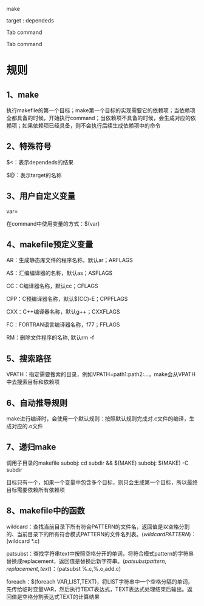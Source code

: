 
make

target : dependeds

Tab command

Tab command
# 规则
## 1、make
执行makefile的第一个目标；make第一个目标的实现需要它的依赖项；当依赖项全都具备的时候，开始执行command；当依赖项不具备的时候，会生成对应的依赖项；如果依赖项已经具备，则不会执行后续生成依赖项中的命令

## 2、特殊符号

\$<：表示dependeds的结果

\$@：表示target的名称

## 3、用户自定义变量

var=

在command中使用变量的方式：$(var)

## 4、makefile预定义变量

AR：生成静态库文件的程序名称，默认ar；ARFLAGS

AS：汇编编译器的名称，默认as；ASFLAGS

CC：C编译器名称，默认cc；CFLAGS

CPP：C预编译器名称，默认$(CC)-E；CPPFLAGS

CXX：C++编译器名称，默认g++；CXXFLAGS

FC：FORTRAN语言编译器名称，f77；FFLAGS

RM：删除文件程序的名称, 默认rm -f 

## 5、搜索路径

VPATH：指定需要搜索的目录，例如VPATH=path1:path2:...，make会从VPATH中去搜索目标和依赖项

## 6、自动推导规则

make进行编译时，会使用一个默认规则：按照默认规则完成对.c文件的编译，生成对应的.o文件

## 7、递归make


调用子目录的makefile
subobj:
	cd subdir && $(MAKE)
subobj:
	$(MAKE) -C subdir
	
目标只有一个，如果一个变量中包含多个目标，则只会生成第一个目标，所以最终目标需要依赖所有依赖项


## 8、makefile中的函数

wildcard：查找当前目录下所有符合PATTERN的文件名，返回值是以空格分割的、当前目录下的所有符合模式PATTERN的文件名列表。$(wildcard PATTERN)：$(wildcard *.c)

patsubst：查找字符串text中按照空格分开的单词，将符合模式pattern的字符串替换成replacement，返回值是替换后新字符串。$(patsubst pattern,replacement,text)：$(patsubst %.c,%.o,add.c)

foreach：$(foreach VAR,LIST,TEXT)，将LIST字符串中一个空格分隔的单词，先传给临时变量VAR，然后执行TEXT表达式，TEXT表达式处理结束后输出。返回值是空格分割表达式TEXT的计算结果
